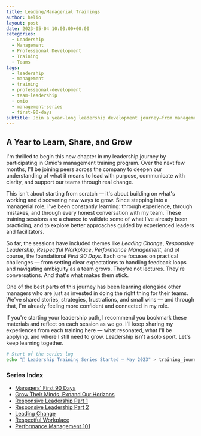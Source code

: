 ```yaml
---
title: Leading/Managerial Trainings
author: helio
layout: post
date: 2023-05-04 10:00:00+00:00
categories:
  - Leadership
  - Management
  - Professional Development
  - Training
  - Teams
tags:
  - leadership
  - management
  - training
  - professional-development
  - team-leadership
  - omio
  - management-series
  - first-90-days
subtitle: Join a year-long leadership development journey—from management fundamentals to advanced skills like change leadership, performance conversations, and team resilience
---
```


## A Year to Learn, Share, and Grow

I'm thrilled to begin this new chapter in my leadership journey by participating in Omio's management training program. Over the next few months, I'll be joining peers across the company to deepen our understanding of what it means to lead with purpose, communicate with clarity, and support our teams through real change.

This isn't about starting from scratch — it's about building on what's working and discovering new ways to grow. Since stepping into a managerial role, I've been constantly learning: through experience, through mistakes, and through every honest conversation with my team. These training sessions are a chance to validate some of what I've already been practicing, and to explore better approaches guided by experienced leaders and facilitators.

So far, the sessions have included themes like _Leading Change_, _Responsive Leadership_, _Respectful Workplace_, _Performance Management_, and of course, the foundational _First 90 Days_. Each one focuses on practical challenges — from setting clear expectations to handling feedback loops and navigating ambiguity as a team grows. They're not lectures. They're conversations. And that's what makes them stick.

One of the best parts of this journey has been learning alongside other managers who are just as invested in doing the right thing for their teams. We've shared stories, strategies, frustrations, and small wins — and through that, I'm already feeling more confident and connected in my role.

If you're starting your leadership path, I recommend you bookmark these materials and reflect on each session as we go. I'll keep sharing my experiences from each training here — what resonated, what I'll be applying, and where I still need to grow. Leadership isn't a solo sport. Let's keep learning together.

```bash
# Start of the series log
echo "📘 Leadership Training Series Started – May 2023" > training_journal.txt
```

### Series Index

- [Managers' First 90 Days](./2023-05-05-managers-first-90-days-intro/)
- [Grow Their Minds, Expand Our Horizons](./2023-06-20-grow-their-minds-expand-horizons/)
- [Responsive Leadership Part 1](./2023-07-05-responsive-leadership-part1/)
- [Responsive Leadership Part 2](./2023-07-06-responsive-leadership-part2/)
- [Leading Change](./2023-11-08-leading-change/)
- [Respectful Workplace](./2023-02-21-respectful-workplace/)
- [Performance Management 101](./2023-11-23-performance-management/)

